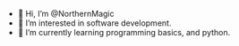 - 👋 Hi, I’m @NorthernMagic
- 👀 I’m interested in software development.
- 🌱 I’m currently learning programming basics, and python.

<!---
NorthernMagic/NorthernMagic is a ✨ special ✨ repository because its `README.md` (this file) appears on your GitHub profile.
You can click the Preview link to take a look at your changes.
--->
